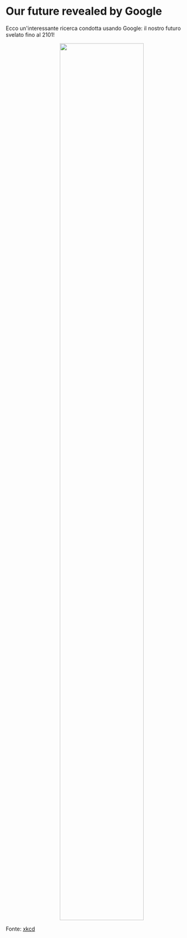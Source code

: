# Our future revealed by Google

Ecco un'interessante ricerca condotta usando Google: il nostro futuro svelato fino al 2101!
<p style="text-align: center;"><a href="https://res.cloudinary.com/blog-mornati-net/image/upload/v1391641534/future_timeline_cdziof.png"><img class="aligncenter size-full wp-image-179" title="future_timeline" src="https://res.cloudinary.com/blog-mornati-net/image/upload/v1391641534/future_timeline_cdziof.png" alt="" width="220" height="2293" /></a></p>
Fonte: <a href="http://xkcd.com/887/" target="_blank">xkcd</a>